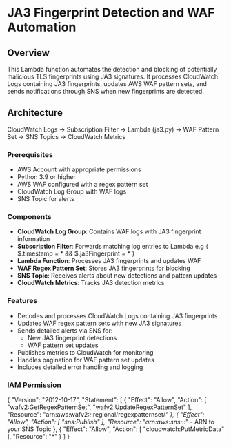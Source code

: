 # JA3 Fingerprint Detection and WAF Automation

## Overview
This Lambda function automates the detection and blocking of potentially malicious TLS fingerprints using JA3 signatures. It processes CloudWatch Logs containing JA3 fingerprints, updates AWS WAF pattern sets, and sends notifications through SNS when new fingerprints are detected.

## Architecture
CloudWatch Logs -> Subscription Filter -> Lambda (ja3.py) -> WAF Pattern Set
-> SNS Topics
-> CloudWatch Metrics

### Prerequisites
- AWS Account with appropriate permissions
- Python 3.9 or higher
- AWS WAF configured with a regex pattern set
- CloudWatch Log Group with WAF logs
- SNS Topic for alerts
  
### Components
- **CloudWatch Log Group**: Contains WAF logs with JA3 fingerprint information
- **Subscription Filter**: Forwards matching log entries to Lambda e.g  { $.timestamp = * && $.ja3Fingerprint = * }
- **Lambda Function**: Processes JA3 fingerprints and updates WAF
- **WAF Regex Pattern Set**: Stores JA3 fingerprints for blocking
- **SNS Topic**: Receives alerts about new detections and pattern updates
- **CloudWatch Metrics**: Tracks JA3 detection metrics

### Features
- Decodes and processes CloudWatch Logs containing JA3 fingerprints
- Updates WAF regex pattern sets with new JA3 signatures
- Sends detailed alerts via SNS for:
  - New JA3 fingerprint detections
  - WAF pattern set updates
- Publishes metrics to CloudWatch for monitoring
- Handles pagination for WAF pattern set updates
- Includes detailed error handling and logging

### IAM Permission

{
    "Version": "2012-10-17",
    "Statement": [
        {
            "Effect": "Allow",
            "Action": [
                "wafv2:GetRegexPatternSet",
                "wafv2:UpdateRegexPatternSet"
            ],
            "Resource": "arn:aws:wafv2:*:*:regional/regexpatternset/*"
        },
        {
            "Effect": "Allow",
            "Action": [
                "sns:Publish"
            ],
            "Resource": "arn:aws:sns:*:*:*"  - ARN to your SNS Topic
        },
        {
            "Effect": "Allow",
            "Action": [
                "cloudwatch:PutMetricData"
            ],
            "Resource": "*"
        }
    ]
}
